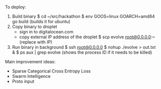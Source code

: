 

To deploy:
1) Build binary
	$ cd ~/src/hackathon
	$ env GOOS=linux GOARCH=amd64 go build  (builds it for ubuntu)
2) Copy binary to droplet
	- sign in to digitalocean.com
	- copy external IP address of the droplet
	$ scp evolve root@0.0.0.0:~  (replace with IP)
3) Run binary in background
	$ ssh root@0.0.0.0
	$ nohup ./evolve > out.txt &
	$ ps aux | grep evolve  (shows the process ID if it needs to be killed)

Main improvement ideas:
- Sparse Categorical Cross Entropy Loss
- Swarm Intelligence
- Proto input